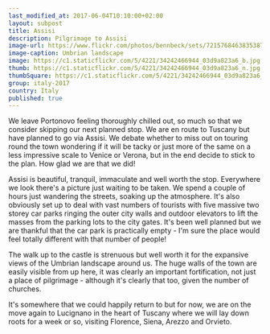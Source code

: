 ```yaml
--- 
last_modified_at: 2017-06-04T10:10:00+02:00
layout: subpost
title: Assisi
description: Pilgrimage to Assisi
image-url: https://www.flickr.com/photos/bennbeck/sets/72157684638353875
image-caption: Umbrian landscape
image: https://c1.staticflickr.com/5/4221/34242466944_03d9a823a6_b.jpg
thumb: https://c1.staticflickr.com/5/4221/34242466944_03d9a823a6_n.jpg
thumbSquare: https://c1.staticflickr.com/5/4221/34242466944_03d9a823a6_q.jpg
group: italy-2017
country: Italy
published: true
---
```


We leave Portonovo feeling thoroughly chilled out, so much so that we consider skipping our next planned stop. 
We are en route to Tuscany but have planned to go via Assisi. We debate whether to miss out on touring round the town wondering if it will be tacky or just more of the same 
on a less impressive scale to Venice or Verona, but in the end decide to stick to the plan. How glad we are that we did! 

Assisi is beautiful, tranquil, immaculate and well worth the stop. Everywhere we look there's a picture just waiting to be taken. We spend a couple of hours just 
wandering the streets, soaking up the atmosphere. It's also obviously set up to deal with vast numbers of tourists with five massive two storey car parks ringing 
the outer city walls and outdoor elevators to lift the masses from the parking lots to the city gates. It's been well planned but we are thankful that the car park 
is practically empty - I'm sure the place would feel totally different with that number of people!

The walk up to the castle is strenuous but well worth it for the expansive views of the Umbrian landscape around us. The huge walls of the town are easily visible from up here,
it was clearly an important fortification, not just a place of pilgrimage - although it's clearly that too, given the number of churches.

It's somewhere that we could happily return to but for now, we are on the move again to Lucignano in the heart of Tuscany where we will lay down roots for a week or so, 
visiting Florence, Siena, Arezzo and Orvieto.